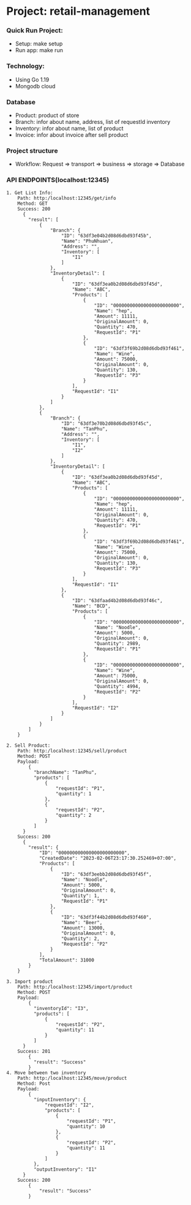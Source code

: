 # **Project: retail-management**
### Quick Run Project:
- Setup: make setup
- Run app: make run

### **Technology**:
- Using Go 1.19
- Mongodb cloud

### Database
- Product: product of store
- Branch: infor about name, address, list of requestId inventory
- Inventory: infor about name, list of product
- Invoice: infor about invoice after sell product

### Project structure
- Workflow: Request => transport => business => storage => Database


### API ENDPOINTS(localhost:12345)
    1. Get List Info:
        Path: http:/localhost:12345/get/info
        Method: GET
        Success: 200
          {
            "result": [
                {
                    "Branch": {
                        "ID": "63df3e04b2d08d6dbd93f45b",
                        "Name": "PhuNhuan",
                        "Address": "",
                        "Inventory": [
                            "I1"
                        ]
                    },
                    "InventoryDetail": [
                        {
                            "ID": "63df3ea0b2d08d6dbd93f45d",
                            "Name": "ABC",
                            "Products": [
                                {
                                    "ID": "000000000000000000000000",
                                    "Name": "hep",
                                    "Amount": 11111,
                                    "OriginalAmount": 0,
                                    "Quantity": 470,
                                    "RequestId": "P1"
                                },
                                {
                                    "ID": "63df3f69b2d08d6dbd93f461",
                                    "Name": "Wine",
                                    "Amount": 75000,
                                    "OriginalAmount": 0,
                                    "Quantity": 130,
                                    "RequestId": "P3"
                                }
                            ],
                            "RequestId": "I1"
                        }
                    ]
                },
                {
                    "Branch": {
                        "ID": "63df3e70b2d08d6dbd93f45c",
                        "Name": "TanPhu",
                        "Address": "",
                        "Inventory": [
                            "I1",
                            "I2"
                        ]
                    },
                    "InventoryDetail": [
                        {
                            "ID": "63df3ea0b2d08d6dbd93f45d",
                            "Name": "ABC",
                            "Products": [
                                {
                                    "ID": "000000000000000000000000",
                                    "Name": "hep",
                                    "Amount": 11111,
                                    "OriginalAmount": 0,
                                    "Quantity": 470,
                                    "RequestId": "P1"
                                },
                                {
                                    "ID": "63df3f69b2d08d6dbd93f461",
                                    "Name": "Wine",
                                    "Amount": 75000,
                                    "OriginalAmount": 0,
                                    "Quantity": 130,
                                    "RequestId": "P3"
                                }
                            ],
                            "RequestId": "I1"
                        },
                        {
                            "ID": "63dfaad4b2d08d6dbd93f46c",
                            "Name": "BCD",
                            "Products": [
                                {
                                    "ID": "000000000000000000000000",
                                    "Name": "Noodle",
                                    "Amount": 5000,
                                    "OriginalAmount": 0,
                                    "Quantity": 2989,
                                    "RequestId": "P1"
                                },
                                {
                                    "ID": "000000000000000000000000",
                                    "Name": "Wine",
                                    "Amount": 75000,
                                    "OriginalAmount": 0,
                                    "Quantity": 4994,
                                    "RequestId": "P2"
                                }
                            ],
                            "RequestId": "I2"
                        }
                    ]
                }
            ]
        }

    2. Sell Product:
        Path: http:/localhost:12345/sell/product
        Method: POST
        Payload:
            {
              "branchName": "TanPhu",
              "products": [
                  {
                      "requestId": "P1",
                      "quantity": 1
                  },
                  {
                      "requestId": "P2",
                      "quantity": 2
                  }
              ]
          }
        Success: 200
          {
            "result": {
                "ID": "000000000000000000000000",
                "CreatedDate": "2023-02-06T23:17:30.252469+07:00",
                "Products": [
                    {
                        "ID": "63df3eebb2d08d6dbd93f45f",
                        "Name": "Noodle",
                        "Amount": 5000,
                        "OriginalAmount": 0,
                        "Quantity": 1,
                        "RequestId": "P1"
                    },
                    {
                        "ID": "63df3f44b2d08d6dbd93f460",
                        "Name": "Beer",
                        "Amount": 13000,
                        "OriginalAmount": 0,
                        "Quantity": 2,
                        "RequestId": "P2"
                    }
                ],
                "TotalAmount": 31000
            }
        }
            
    3. Import product
        Path: http:/localhost:12345/import/product
        Method: POST
        Payload:
            {
              "inventoryId": "I3",
              "products": [
                  {
                      "requestId": "P2",
                      "quantity": 11
                  }
              ]
          }
        Success: 201
            {
              "result": "Success"
            }
    4. Move between two inventory
        Path: http:/localhost:12345/move/product
        Method: Post
        Payload:
            {
              "inputInventory": {
                  "requestId": "I2",
                  "products": [
                      {
                          "requestId": "P1",
                          "quantity": 10
                      },
                      {
                          "requestId": "P2",
                          "quantity": 11
                      }
                  ]
              },
              "outputInventory": "I1"
          }
        Success: 200
            {
                "result": "Success"
            }
  
